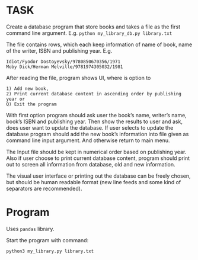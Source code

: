 # TASK

Create a database program that store books and takes a file as the first command line
argument.
E.g.
`python my_library_db.py library.txt`

The file contains rows, which each keep information of name of book, name of the writer, ISBN
and publishing year.
E.g.

```
Idiot/Fyodor Dostoyevsky/9780850670356/1971
Moby Dick/Herman Melville/9781974305032/1981
```

After reading the file, program shows UI, where is option to 
```
1) Add new book, 
2) Print current database content in ascending order by publishing year or
Q) Exit the program
```

With first option program should ask user the book’s name, writer’s name, book’s ISBN and publishing year.
Then show the results to user and ask, does user want to update the database.
If user selects to update the database program should add the new book’s information into file given as command line input argument.
And otherwise return to main menu.

The Input file should be kept in numerical order based on publishing year.
Also if user choose to print current database content, program should print out to screen all information from database, old and new information.

The visual user interface or printing out the database can be freely chosen, but should be human readable format (new line feeds and some kind of separators are recommended).

# Program
Uses `pandas` library.

Start the program with command:
```
python3 my_library.py library.txt
```

